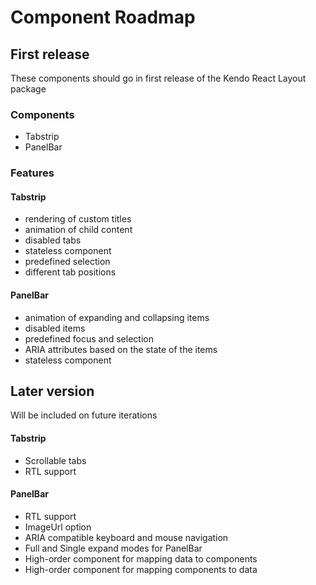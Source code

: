# Component Roadmap

## First release

These components should go in first release of the Kendo React Layout package

### Components

- Tabstrip
- PanelBar

### Features

#### Tabstrip

- rendering of custom titles
- animation of child content
- disabled tabs
- stateless component
- predefined selection
- different tab positions

#### PanelBar

- animation of expanding and collapsing items
- disabled items
- predefined focus and selection
- ARIA attributes based on the state of the items
- stateless component

## Later version

Will be included on future iterations

#### Tabstrip

- Scrollable tabs
- RTL support

#### PanelBar

- RTL support
- ImageUrl option
- ARIA compatible keyboard and mouse navigation
- Full and Single expand modes for PanelBar
- High-order component for mapping data to components
- High-order component for mapping components to data